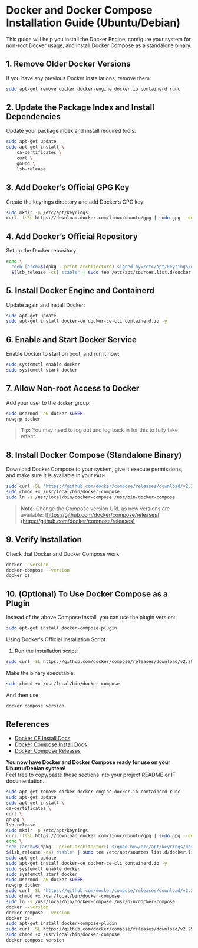 # Docker and Docker Compose Installation Guide (Ubuntu/Debian)

This guide will help you install the Docker Engine, configure your system for non-root Docker usage, and install Docker Compose as a standalone binary.

## 1. Remove Older Docker Versions

If you have any previous Docker installations, remove them:
```bash
sudo apt-get remove docker docker-engine docker.io containerd runc
```

## 2. Update the Package Index and Install Dependencies

Update your package index and install required tools:
```bash
sudo apt-get update
sudo apt-get install \
    ca-certificates \
    curl \
    gnupg \
    lsb-release
```

## 3. Add Docker’s Official GPG Key

Create the keyrings directory and add Docker’s GPG key:
```bash
sudo mkdir -p /etc/apt/keyrings
curl -fsSL https://download.docker.com/linux/ubuntu/gpg | sudo gpg --dearmor -o /etc/apt/keyrings/docker.gpg
```

## 4. Add Docker’s Official Repository

Set up the Docker repository:
```bash
echo \
  "deb [arch=$(dpkg --print-architecture) signed-by=/etc/apt/keyrings/docker.gpg] https://download.docker.com/linux/ubuntu \
  $(lsb_release -cs) stable" | sudo tee /etc/apt/sources.list.d/docker.list > /dev/null
```

## 5. Install Docker Engine and Containerd

Update again and install Docker:
```bash
sudo apt-get update
sudo apt-get install docker-ce docker-ce-cli containerd.io -y
```

## 6. Enable and Start Docker Service

Enable Docker to start on boot, and run it now:
```bash
sudo systemctl enable docker
sudo systemctl start docker
```

## 7. Allow Non-root Access to Docker

Add your user to the `docker` group:
```bash
sudo usermod -aG docker $USER
newgrp docker
```
> **Tip:** You may need to log out and log back in for this to fully take effect.

## 8. Install Docker Compose (Standalone Binary)

Download Docker Compose to your system, give it execute permissions, and make sure it is available in your `PATH`.

```bash
sudo curl -SL "https://github.com/docker/compose/releases/download/v2.29.1/docker-compose-linux-x86_64" -o /usr/local/bin/docker-compose
sudo chmod +x /usr/local/bin/docker-compose
sudo ln -s /usr/local/bin/docker-compose /usr/bin/docker-compose
```
> **Note:** Change the Compose version URL as new versions are available: [https://github.com/docker/compose/releases](https://github.com/docker/compose/releases)

## 9. Verify Installation

Check that Docker and Docker Compose work:
```bash
docker --version
docker-compose --version
docker ps
```

## 10. (Optional) To Use Docker Compose as a Plugin

Instead of the above Compose install, you can use the plugin version:

```bash
sudo apt-get install docker-compose-plugin
```
Using Docker's Official Installation Script
1. Run the installation script:

```bash
sudo curl -SL https://github.com/docker/compose/releases/download/v2.29.1/docker-compose-linux-x86_64 -o /usr/local/bin/docker-compose
```
Make the binary executable:

```bash
sudo chmod +x /usr/local/bin/docker-compose
```
And then use:
```bash
docker compose version
```

## References

- [Docker CE Install Docs](https://docs.docker.com/engine/install/ubuntu/)
- [Docker Compose Install Docs](https://docs.docker.com/compose/install/standalone/)
- [Docker Compose Releases](https://github.com/docker/compose/releases)

**You now have Docker and Docker Compose ready for use on your Ubuntu/Debian system!**  
Feel free to copy/paste these sections into your project README or IT documentation.
```bash
sudo apt-get remove docker docker-engine docker.io containerd runc
sudo apt-get update
sudo apt-get install \
ca-certificates \
curl \
gnupg \
lsb-release
sudo mkdir -p /etc/apt/keyrings
curl -fsSL https://download.docker.com/linux/ubuntu/gpg | sudo gpg --dearmor -o /etc/apt/keyrings/docker.gpg
echo \
"deb [arch=$(dpkg --print-architecture) signed-by=/etc/apt/keyrings/docker.gpg] https://download.docker.com/linux/ubuntu \
$(lsb_release -cs) stable" | sudo tee /etc/apt/sources.list.d/docker.list > /dev/null
sudo apt-get update
sudo apt-get install docker-ce docker-ce-cli containerd.io -y
sudo systemctl enable docker
sudo systemctl start docker
sudo usermod -aG docker $USER
newgrp docker
sudo curl -SL "https://github.com/docker/compose/releases/download/v2.29.1/docker-compose-linux-x86_64" -o /usr/local/bin/docker-compose
sudo chmod +x /usr/local/bin/docker-compose
sudo ln -s /usr/local/bin/docker-compose /usr/bin/docker-compose
docker --version
docker-compose --version
docker ps
sudo apt-get install docker-compose-plugin
sudo curl -SL https://github.com/docker/compose/releases/download/v2.29.1/docker-compose-linux-x86_64 -o /usr/local/bin/docker-compose
sudo chmod +x /usr/local/bin/docker-compose
docker compose version
```
